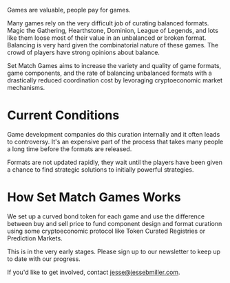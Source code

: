 Games are valuable, people pay for games.

Many games rely on the very difficult job of curating balanced formats. Magic the Gathering, Hearthstone, Dominion, League of Legends, and lots like them loose most of their value in an unbalanced or broken format. Balancing is very hard given the combinatorial nature of these games. The crowd of players have strong opinions about balance.

Set Match Games aims to increase the variety and quality of game formats, game components, and the rate of balancing unbalanced formats with a drastically reduced coordination cost by levoraging cryptoeconomic market mechanisms.

# Current Conditions

Game development companies do this curation internally and it often leads to controversy. It's an expensive part of the process that takes many people a long time before the formats are released.

Formats are not updated rapidly, they wait until the players have been given a chance to find strategic solutions to initially powerful strategies.

# How Set Match Games Works

We set up a curved bond token for each game and use the difference between buy and sell price to fund component design and format curationn using some cryptoeconomic protocol like Token Curated Registries or Prediction Markets.

This is in the very early stages. Please sign up to our newsletter to keep up to date with our progress. 

If you'd like to get involved, contact jesse@jessebmiller.com.
